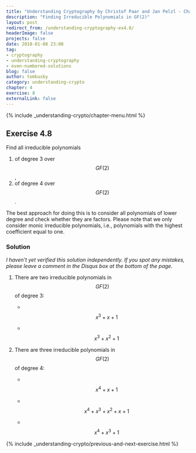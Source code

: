 ```yaml
---
title: "Understanding Cryptography by Christof Paar and Jan Pelzl - Chapter 4 Solutions - Ex4.8"
description: "Finding Irreducible Polynomials in GF(2)"
layout: post
redirect_from: /understanding-cryptography-ex4.8/
headerImage: false
projects: false
date: 2018-01-08 23:08
tag:
- cryptography
- understanding-cryptography
- even-numbered-solutions
blog: false
author: tombusby
category: understanding-crypto
chapter: 4
exercise: 8
externalLink: false
---
```


{% include _understanding-crypto/chapter-menu.html %}

## Exercise 4.8

Find all irreducible polynomials

1. of degree 3 over $$GF(2)$$,
2. of degree 4 over $$GF(2)$$.

The best approach for doing this is to consider all polynomials of lower degree and check whether they are factors. Please note that we only consider monic irreducible polynomials, i.e., polynomials with the highest coefficient equal to one.

### Solution

*I haven't yet verified this solution independently. If you spot any mistakes, please leave a comment in the Disqus box at the bottom of the page.*

1. There are two irreducible polynomials in $$GF(2)$$ of degree 3:

    + &nbsp; $$ x^3+x+1 $$

    + &nbsp; $$ x^3+x^2+1 $$

2. There are three irreducible polynomials in $$GF(2)$$ of degree 4:

    + &nbsp; $$ x^4+x+1 $$

    + &nbsp; $$ x^4+x^3+x^2+x+1 $$

    + &nbsp; $$ x^4+x^3+1 $$

{% include _understanding-crypto/previous-and-next-exercise.html %}
